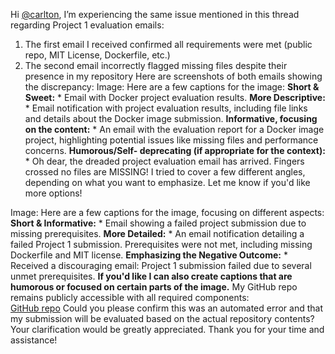 Hi [@carlton](/u/carlton),
I’m experiencing the same issue mentioned in this thread regarding Project 1
evaluation emails:
  1. The first email I received confirmed all requirements were met (public repo, MIT License, Dockerfile, etc.)
  2. The second email incorrectly flagged missing files despite their presence in my repository
Here are screenshots of both emails showing the discrepancy:
Image: Here are a few captions for the image: **Short & Sweet:** * Email with
Docker project evaluation results. **More Descriptive:** * Email notification
with project evaluation results, including file links and details about the
Docker image submission. **Informative, focusing on the content:** * An email
with the evaluation report for a Docker image project, highlighting potential
issues like missing files and performance concerns. **Humorous/Self-
deprecating (if appropriate for the context):** * Oh dear, the dreaded project
evaluation email has arrived. Fingers crossed no files are MISSING! I tried to
cover a few different angles, depending on what you want to emphasize. Let me
know if you'd like more options!
  
Image: Here are a few captions for the image, focusing on different aspects:
**Short & Informative:** * Email showing a failed project submission due to
missing prerequisites. **More Detailed:** * An email notification detailing a
failed Project 1 submission. Prerequisites were not met, including missing
Dockerfile and MIT license. **Emphasizing the Negative Outcome:** * Received a
discouraging email: Project 1 submission failed due to several unmet
prerequisites. **If you'd like I can also create captions that are humorous or
focused on certain parts of the image.**
My GitHub repo remains publicly accessible with all required components:  
[GitHub repo](https://github.com/23f2000345/TDS_final)
Could you please confirm this was an automated error and that my submission
will be evaluated based on the actual repository contents? Your clarification
would be greatly appreciated.
Thank you for your time and assistance!
